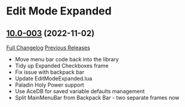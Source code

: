 # Edit Mode Expanded

## [10.0-003](https://github.com/teelolws/EditModeExpanded/tree/10.0-003) (2022-11-02)
[Full Changelog](https://github.com/teelolws/EditModeExpanded/compare/10.0-002...10.0-003) [Previous Releases](https://github.com/teelolws/EditModeExpanded/releases)

- Move menu bar code back into the library  
- Tidy up Expanded Checkboxes frame  
- Fix issue with backpack bar  
- Update EditModeExpanded.lua  
- Paladin Holy Power support  
- Use AceDB for saved variable defaults management  
- Split MainMenuBar from Backpack Bar - two separate frames now  
